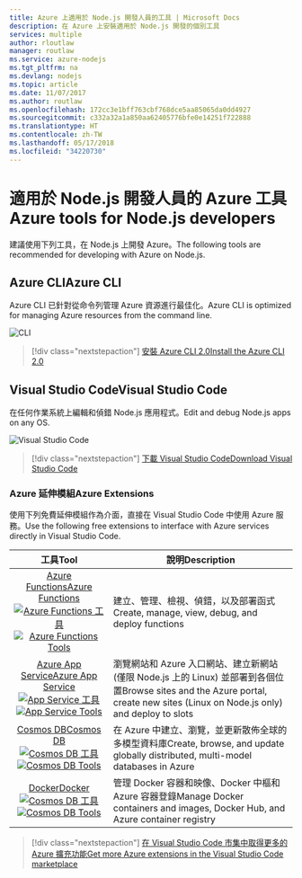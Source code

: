 ```yaml
---
title: Azure 上適用於 Node.js 開發人員的工具 | Microsoft Docs
description: 在 Azure 上安裝適用於 Node.js 開發的個別工具
services: multiple
author: rloutlaw
manager: routlaw
ms.service: azure-nodejs
ms.tgt_pltfrm: na
ms.devlang: nodejs
ms.topic: article
ms.date: 11/07/2017
ms.author: routlaw
ms.openlocfilehash: 172cc3e1bff763cbf768dce5aa85065da0dd4927
ms.sourcegitcommit: c332a32a1a850aa62405776bfe0e14251f722888
ms.translationtype: HT
ms.contentlocale: zh-TW
ms.lasthandoff: 05/17/2018
ms.locfileid: "34220730"
---
```

# <a name="azure-tools-for-nodejs-developers"></a><span data-ttu-id="0317a-103">適用於 Node.js 開發人員的 Azure 工具</span><span class="sxs-lookup"><span data-stu-id="0317a-103">Azure tools for Node.js developers</span></span>
<span data-ttu-id="0317a-104">建議使用下列工具，在 Node.js 上開發 Azure。</span><span class="sxs-lookup"><span data-stu-id="0317a-104">The following tools are recommended for developing with Azure on Node.js.</span></span>

## <a name="azure-cli"></a><span data-ttu-id="0317a-105">Azure CLI</span><span class="sxs-lookup"><span data-stu-id="0317a-105">Azure CLI</span></span>
<span data-ttu-id="0317a-106">Azure CLI 已針對從命令列管理 Azure 資源進行最佳化。</span><span class="sxs-lookup"><span data-stu-id="0317a-106">Azure CLI is optimized for managing Azure resources from the command line.</span></span>

![CLI](media/node-azure-tools/cli.png)
 
> [!div class="nextstepaction"]
> [<span data-ttu-id="0317a-108">安裝 Azure CLI 2.0</span><span class="sxs-lookup"><span data-stu-id="0317a-108">Install the Azure CLI 2.0</span></span>](https://docs.microsoft.com/cli/azure/install-az-cli2)

## <a name="visual-studio-code"></a><span data-ttu-id="0317a-109">Visual Studio Code</span><span class="sxs-lookup"><span data-stu-id="0317a-109">Visual Studio Code</span></span>
<span data-ttu-id="0317a-110">在任何作業系統上編輯和偵錯 Node.js 應用程式。</span><span class="sxs-lookup"><span data-stu-id="0317a-110">Edit and debug Node.js apps on any OS.</span></span>

![Visual Studio Code](media/node-azure-tools/vs-code.png)

> [!div class="nextstepaction"]
> [<span data-ttu-id="0317a-112">下載 Visual Studio Code</span><span class="sxs-lookup"><span data-stu-id="0317a-112">Download Visual Studio Code</span></span>](https://code.visualstudio.com)

### <a name="azure-extensions"></a><span data-ttu-id="0317a-113">Azure 延伸模組</span><span class="sxs-lookup"><span data-stu-id="0317a-113">Azure Extensions</span></span>
<span data-ttu-id="0317a-114">使用下列免費延伸模組作為介面，直接在 Visual Studio Code 中使用 Azure 服務。</span><span class="sxs-lookup"><span data-stu-id="0317a-114">Use the following free extensions to interface with Azure services directly in Visual Studio Code.</span></span>

| <span data-ttu-id="0317a-115">工具</span><span class="sxs-lookup"><span data-stu-id="0317a-115">Tool</span></span> | <span data-ttu-id="0317a-116">說明</span><span class="sxs-lookup"><span data-stu-id="0317a-116">Description</span></span>  |
|:---------:|---------|
| [<span data-ttu-id="0317a-117">Azure Functions</span><span class="sxs-lookup"><span data-stu-id="0317a-117">Azure Functions</span></span>](https://marketplace.visualstudio.com/items?itemName=ms-azuretools.vscode-azurefunctions) <br> <span data-ttu-id="0317a-118">[![Azure Functions 工具](media/node-azure-tools/icon-azure-functions.png)](https://marketplace.visualstudio.com/items?itemName=ms-azuretools.vscode-azurefunctions)</span><span class="sxs-lookup"><span data-stu-id="0317a-118">[![Azure Functions Tools](media/node-azure-tools/icon-azure-functions.png)](https://marketplace.visualstudio.com/items?itemName=ms-azuretools.vscode-azurefunctions)</span></span> | <span data-ttu-id="0317a-119">建立、管理、檢視、偵錯，以及部署函式</span><span class="sxs-lookup"><span data-stu-id="0317a-119">Create, manage, view, debug, and deploy functions</span></span>|
| [<span data-ttu-id="0317a-120">Azure App Service</span><span class="sxs-lookup"><span data-stu-id="0317a-120">Azure App Service</span></span>](https://marketplace.visualstudio.com/items?itemName=ms-azuretools.vscode-azureappservice) <br> <span data-ttu-id="0317a-121">[![App Service 工具](media/node-azure-tools/icon-azure-app-service.png)](https://marketplace.visualstudio.com/items?itemName=ms-azuretools.vscode-azureappservice)</span><span class="sxs-lookup"><span data-stu-id="0317a-121">[![App Service Tools](media/node-azure-tools/icon-azure-app-service.png)](https://marketplace.visualstudio.com/items?itemName=ms-azuretools.vscode-azureappservice)</span></span> | <span data-ttu-id="0317a-122">瀏覽網站和 Azure 入口網站、建立新網站 (僅限 Node.js 上的 Linux) 並部署到各個位置</span><span class="sxs-lookup"><span data-stu-id="0317a-122">Browse sites and the Azure portal, create new sites (Linux on Node.js only) and deploy to slots</span></span> |
| [<span data-ttu-id="0317a-123">Cosmos DB</span><span class="sxs-lookup"><span data-stu-id="0317a-123">Cosmos DB </span></span>](https://marketplace.visualstudio.com/items?itemName=ms-azuretools.vscode-cosmosdb)  <br> <span data-ttu-id="0317a-124">[![Cosmos DB 工具](media/node-azure-tools/icon-cosmos-db.png)](https://marketplace.visualstudio.com/items?itemName=ms-azuretools.vscode-cosmosdb)</span><span class="sxs-lookup"><span data-stu-id="0317a-124">[![Cosmos DB Tools](media/node-azure-tools/icon-cosmos-db.png)](https://marketplace.visualstudio.com/items?itemName=ms-azuretools.vscode-cosmosdb)</span></span>| <span data-ttu-id="0317a-125">在 Azure 中建立、瀏覽，並更新散佈全球的多模型資料庫</span><span class="sxs-lookup"><span data-stu-id="0317a-125">Create, browse, and update globally distributed, multi-model databases in Azure</span></span> |
| [<span data-ttu-id="0317a-126">Docker</span><span class="sxs-lookup"><span data-stu-id="0317a-126">Docker</span></span>](https://marketplace.visualstudio.com/items?itemName=formulahendry.docker-explorer)   <br> <span data-ttu-id="0317a-127">[![Cosmos DB 工具](media/node-azure-tools/icon-docker.png)](https://marketplace.visualstudio.com/items?itemName=formulahendry.docker-explorer)</span><span class="sxs-lookup"><span data-stu-id="0317a-127">[![Cosmos DB Tools](media/node-azure-tools/icon-docker.png)](https://marketplace.visualstudio.com/items?itemName=formulahendry.docker-explorer)</span></span>| <span data-ttu-id="0317a-128">管理 Docker 容器和映像、Docker 中樞和 Azure 容器登錄</span><span class="sxs-lookup"><span data-stu-id="0317a-128">Manage Docker containers and images, Docker Hub, and Azure container registry</span></span> |

> [!div class="nextstepaction"]
> [<span data-ttu-id="0317a-129">在 Visual Studio Code 市集中取得更多的 Azure 擴充功能</span><span class="sxs-lookup"><span data-stu-id="0317a-129">Get more Azure extensions in the Visual Studio Code marketplace</span></span>](https://marketplace.visualstudio.com/search?term=azure&target=VSCode&category=All%20categories&sortBy=Relevance)